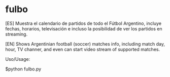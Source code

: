 # fulbo

[ES]
Muestra el calendario de partidos de todo el Fútbol Argentino, incluye fechas, horarios, televisación e incluso la posibilidad de ver los partidos en streaming.

[EN]
Shows Argentinian football (soccer) matches info, including match day, hour, TV channer, and even can start video stream of supported matches.  

Uso/Usage:

$python fulbo.py
